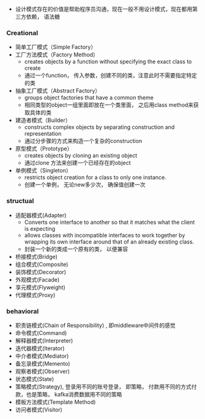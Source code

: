 
* 设计模式存在的价值是帮助程序员沟通，现在一般不用设计模式，现在都用第三方依赖， 语法糖


### Creational
- 简单工厂模式（Simple Factory）
- 工厂方法模式（Factory Method）
  - creates objects by a function without specifying the exact class to create
  - 通过一个function， 传入参数，创建不同的类，注意此时不需要指定特定的类
- 抽象工厂模式（Abstract Factory）
  - groups object factories that have a common theme
  - 相同类型的object一组里面即放在一个类里面， 之后用class method来获取具体的类
- 建造者模式（Builder）
  - constructs complex objects by separating construction and representation
  - 通过分步骤的方式来构造一个复杂的construction
- 原型模式（Prototype）
  - creates objects by cloning an existing object
  - 通过clone 方法来创建一个已经存在的object
- 单例模式（Singleton）
  - restricts object creation for a class to only one instance.
  - 创建一个单例， 无论new多少次， 确保值创建一次
### structual
- 适配器模式(Adapter)
  - Converts one interface to another so that it matches what the client is expecting
  - allows classes with incompatible interfaces to work together by wrapping its own interface around that of an already existing class.
  - 封装一个新的类成一个原有的类， 以便兼容
- 桥接模式(Bridge)
- 组合模式(Composite)
- 装饰模式(Decorator)
- 外观模式(Facade)
- 享元模式(Flyweight)
- 代理模式(Proxy)

### behavioral
- 职责链模式(Chain of Responsibility) , 即middleware中间件的感觉
- 命令模式(Command)
- 解释器模式(Interpreter)
- 迭代器模式(Iterator)
- 中介者模式(Mediator)
- 备忘录模式(Memento)
- 观察者模式(Observer)
- 状态模式(State)
- 策略模式(Strategy), 登录用不同的账号登录， 即策略， 付款用不同的方式付款，也是策略， kafka消费数据用不同的策略
- 模板方法模式(Template Method)
- 访问者模式(Visitor)